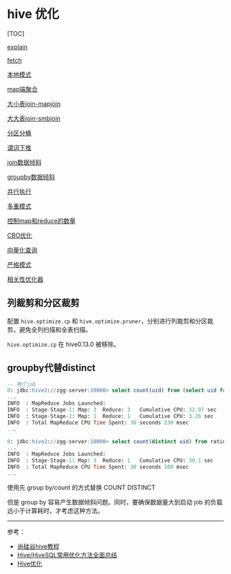 # hive 优化

[TOC]

[explain](https://github.com/ZGG2016/hive/blob/master/%E6%96%87%E6%A1%A3/explain%E6%89%A7%E8%A1%8C%E8%AE%A1%E5%88%92%E5%88%86%E6%9E%90.md)

[fetch](https://github.com/ZGG2016/hive/blob/master/%E6%96%87%E6%A1%A3/fetch%E6%8A%93%E5%8F%96.md)

[本地模式](https://github.com/ZGG2016/hive/blob/master/%E6%96%87%E6%A1%A3/%E6%9C%AC%E5%9C%B0%E6%A8%A1%E5%BC%8F.md)

[map端聚合](https://github.com/ZGG2016/hive/blob/master/%E6%96%87%E6%A1%A3/map%E7%AB%AF%E8%81%9A%E5%90%88.md)

[大小表join-mapjoin](https://github.com/ZGG2016/hive/blob/master/%E6%96%87%E6%A1%A3/hive%20map%20join.md)

[大大表join-smbjoin](https://github.com/ZGG2016/hive/blob/master/%E6%96%87%E6%A1%A3/hive%20map%20join.md)

[分区分桶](https://github.com/ZGG2016/hive/blob/master/%E6%96%87%E6%A1%A3/%E5%88%86%E5%8C%BA%E5%88%86%E6%A1%B6.md)

[谓词下推](https://github.com/ZGG2016/hive/blob/master/%E6%96%87%E6%A1%A3/%E8%B0%93%E8%AF%8D%E4%B8%8B%E6%8E%A8.md)

[join数据倾斜](https://github.com/ZGG2016/hive/blob/master/%E6%96%87%E6%A1%A3/join%E6%95%B0%E6%8D%AE%E5%80%BE%E6%96%9C.md)

[groupby数据倾斜](https://github.com/ZGG2016/hive/blob/master/%E6%96%87%E6%A1%A3/groupby%E6%95%B0%E6%8D%AE%E5%80%BE%E6%96%9C.md)

[并行执行](https://github.com/ZGG2016/hive/blob/master/%E6%96%87%E6%A1%A3/%E5%B9%B6%E8%A1%8C%E6%89%A7%E8%A1%8C.md)

[多重模式](https://github.com/ZGG2016/hive/blob/master/%E6%96%87%E6%A1%A3/groupby%E5%AD%90%E5%8F%A5.md)

[控制map和reduce的数量](https://github.com/ZGG2016/hive/blob/master/%E6%96%87%E6%A1%A3/hive%E6%8E%A7%E5%88%B6map%E5%92%8Creduce%E7%9A%84%E6%95%B0%E9%87%8F.md)

[CBO优化](https://github.com/ZGG2016/hive/blob/master/%E6%96%87%E6%A1%A3/cbo%E4%BC%98%E5%8C%96.md)

[向量化查询](https://github.com/ZGG2016/hive/blob/master/%E6%96%87%E6%A1%A3/%E5%90%91%E9%87%8F%E5%8C%96%E6%9F%A5%E8%AF%A2.md)

[严格模式](https://github.com/ZGG2016/hive/blob/master/%E6%96%87%E6%A1%A3/%E4%B8%A5%E6%A0%BC%E6%A8%A1%E5%BC%8F.md)

[相关性优化器](https://github.com/ZGG2016/hive/blob/master/%E6%96%87%E6%A1%A3/%E7%9B%B8%E5%85%B3%E6%80%A7%E4%BC%98%E5%8C%96%E5%99%A8.md)

## 列裁剪和分区裁剪

配置 `hive.optimize.cp` 和 `hive.optimize.pruner`，分别进行列裁剪和分区裁剪，避免全列扫描和全表扫描。

`hive.optimize.cp` 在 hive0.13.0 被移除。

## groupby代替distinct

```sql
-- 两个job
0: jdbc:hive2://zgg-server:10000> select count(uid) from (select uid from ratings group by uid) t;
...
INFO  : MapReduce Jobs Launched: 
INFO  : Stage-Stage-1: Map: 3  Reduce: 3   Cumulative CPU: 32.97 sec   HDFS Read: 678326977 HDFS Write: 348 HDFS EC Read: 0 SUCCESS
INFO  : Stage-Stage-2: Map: 1  Reduce: 1   Cumulative CPU: 3.26 sec   【HDFS Read: 9185】 HDFS Write: 106 HDFS EC Read: 0 SUCCESS
INFO  : Total MapReduce CPU Time Spent: 36 seconds 230 msec
...
```

```sql
0: jdbc:hive2://zgg-server:10000> select count(distinct uid) from ratings;
...
INFO  : MapReduce Jobs Launched: 
INFO  : Stage-Stage-1: Map: 3  Reduce: 1   Cumulative CPU: 30.1 sec   【HDFS Read: 678315013】 HDFS Write: 106 HDFS EC Read: 0 SUCCESS
INFO  : Total MapReduce CPU Time Spent: 30 seconds 100 msec
...
```

使用先 group by/count 的方式替换 COUNT DISTINCT

但是 group by 容易产生数据倾斜问题。同时，要确保数据量大到启动 job 的负载远小于计算耗时，才考虑这种方法。

--------------------------------------

参考：

- [尚硅谷hive教程](https://www.bilibili.com/video/BV1EZ4y1G7iL)
- [Hive/HiveSQL常用优化方法全面总结](https://cloud.tencent.com/developer/article/1453464)
- [Hive优化](https://cloud.tencent.com/developer/article/1700573)
